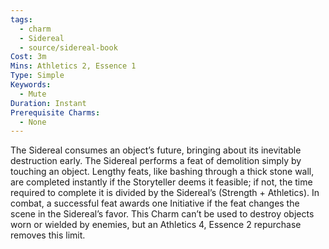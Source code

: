 ```yaml
---
tags:
  - charm
  - Sidereal
  - source/sidereal-book
Cost: 3m
Mins: Athletics 2, Essence 1
Type: Simple
Keywords:
  - Mute
Duration: Instant
Prerequisite Charms:
  - None
---
```

The Sidereal consumes an object’s future, bringing about its inevitable destruction early. The Sidereal performs a feat of demolition simply by touching an object. Lengthy feats, like bashing through a thick stone wall, are completed instantly if the Storyteller deems it feasible; if not, the time required to complete it is divided by the Sidereal’s (Strength + Athletics). In combat, a successful feat awards one Initiative if the feat changes the scene in the Sidereal’s favor. This Charm can’t be used to destroy objects worn or wielded by enemies, but an Athletics 4, Essence 2 repurchase removes this limit.